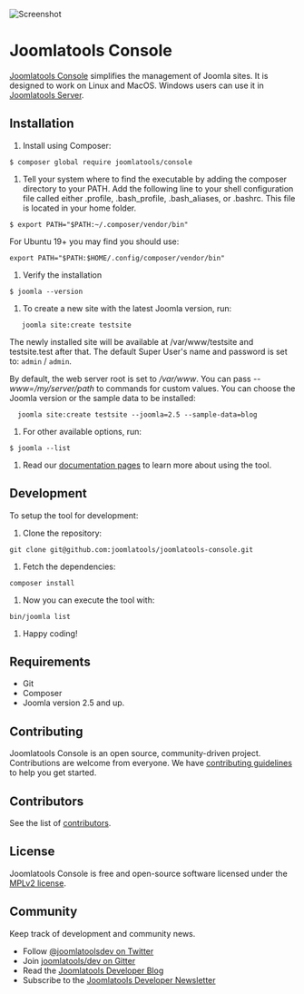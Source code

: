 ![Screenshot](/screenshot.png?raw=true)

Joomlatools Console
=====================

[Joomlatools Console](https://www.joomlatools.com/developer/tools/console/) simplifies the management of Joomla sites. It is designed to work on Linux and MacOS. Windows users can use it in [Joomlatools Server](https://github.com/joomlatools/joomlatools-server).

Installation
------------

1. Install using Composer:

 `$ composer global require joomlatools/console`

1. Tell your system where to find the executable by adding the composer directory to your PATH. Add the following line to your shell configuration file called either .profile, .bash_profile, .bash_aliases, or .bashrc. This file is located in your home folder.

 `$ export PATH="$PATH:~/.composer/vendor/bin"`
 
 For Ubuntu 19+ you may find you should use:

`export PATH="$PATH:$HOME/.config/composer/vendor/bin"`

1. Verify the installation

 `$ joomla --version`

1. To create a new site with the latest Joomla version, run:

  ```shell
     joomla site:create testsite
  ```

   The newly installed site will be available at /var/www/testsite and testsite.test after that. The default Super User's name and password is set to: `admin` / `admin`.

   By default, the web server root is set to _/var/www_. You can pass _--www=/my/server/path_ to commands for custom values. You can choose the Joomla version or the sample data to be installed:

   ```shell
     joomla site:create testsite --joomla=2.5 --sample-data=blog
   ```

1. For other available options, run:

  `$ joomla --list`

1. Read our [documentation pages](https://www.joomlatools.com/developer/tools/console/) to learn more about using the tool.

## Development

To setup the tool for development:

1. Clone the repository:

```
git clone git@github.com:joomlatools/joomlatools-console.git
```
    
1. Fetch the dependencies:

```
composer install
```
   
1. Now you can execute the tool with:

```
bin/joomla list
```

1. Happy coding!

## Requirements

* Git
* Composer
* Joomla version 2.5 and up.

## Contributing

Joomlatools Console is an open source, community-driven project. Contributions are welcome from everyone.
We have [contributing guidelines](CONTRIBUTING.md) to help you get started.

## Contributors

See the list of [contributors](https://github.com/joomlatools/joomlatools-console/contributors).

## License

Joomlatools Console is free and open-source software licensed under the [MPLv2 license](LICENSE.txt).

## Community

Keep track of development and community news.

* Follow [@joomlatoolsdev on Twitter](https://twitter.com/joomlatoolsdev)
* Join [joomlatools/dev on Gitter](http://gitter.im/joomlatools/dev)
* Read the [Joomlatools Developer Blog](https://www.joomlatools.com/developer/blog/)
* Subscribe to the [Joomlatools Developer Newsletter](https://www.joomlatools.com/developer/newsletter/)

[Joomlatools Console]: https://www.joomlatools.com/developer/tools/console/
